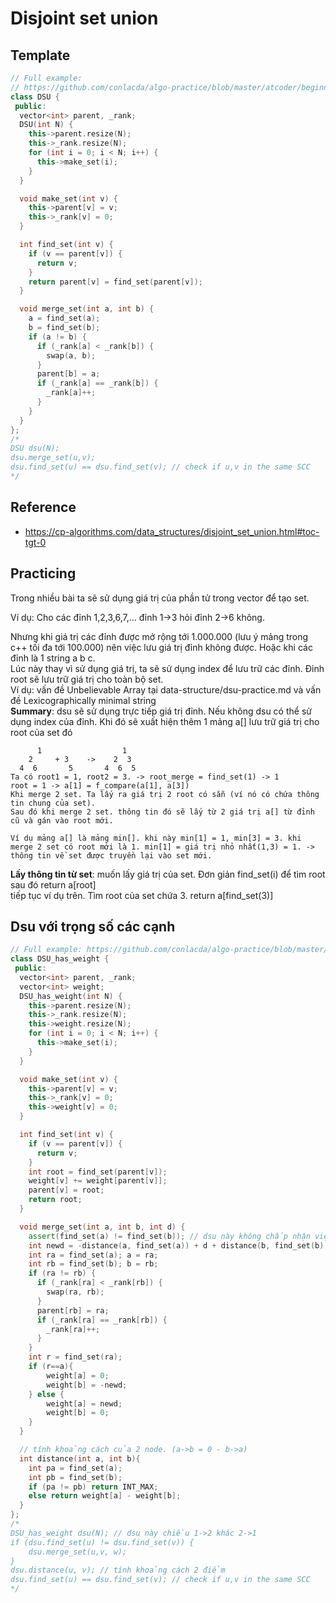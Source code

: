 # Disjoint set union

## Template

```c++
// Full example:
// https://github.com/conlacda/algo-practice/blob/master/atcoder/beginner-acl/disjoint-union-set.md
class DSU {
 public:
  vector<int> parent, _rank;
  DSU(int N) {
    this->parent.resize(N);
    this->_rank.resize(N);
    for (int i = 0; i < N; i++) {
      this->make_set(i);
    }
  }

  void make_set(int v) {
    this->parent[v] = v;
    this->_rank[v] = 0;
  }

  int find_set(int v) {
    if (v == parent[v]) {
      return v;
    }
    return parent[v] = find_set(parent[v]);
  }

  void merge_set(int a, int b) {
    a = find_set(a);
    b = find_set(b);
    if (a != b) {
      if (_rank[a] < _rank[b]) {
        swap(a, b);
      }
      parent[b] = a;
      if (_rank[a] == _rank[b]) {
        _rank[a]++;
      }
    }
  }
};
/*
DSU dsu(N);
dsu.merge_set(u,v);
dsu.find_set(u) == dsu.find_set(v); // check if u,v in the same SCC
*/
```

## Reference
* https://cp-algorithms.com/data_structures/disjoint_set_union.html#toc-tgt-0

## Practicing

Trong nhiều bài ta sẽ sử dụng giá trị của phần tử trong vector để tạo set.

Ví dụ:
Cho các đỉnh 1,2,3,6,7,... đỉnh 1->3 hỏi đỉnh 2->6 không.

Nhưng khi giá trị các đỉnh được mở rộng tới 1.000.000 (lưu ý mảng trong c++ tối đa tới 100.000) nên việc lưu giá trị đỉnh không được. Hoặc khi các đỉnh là 1 string a b c.  
Lúc này thay vì sử dụng giá trị, ta sẽ sử dụng index để lưu trữ các đỉnh. Đỉnh root sẽ lưu trữ giá trị cho toàn bộ set.  
Ví dụ: vấn đề Unbelievable Array tại data-structure/dsu-practice.md và vấn đề Lexicographically minimal string  
**Summary**: dsu sẽ sử dụng trực tiếp giá trị đỉnh. Nếu không dsu có thể sử dụng index của đỉnh. Khi đó sẽ xuất hiện thêm 1 mảng a[] lưu trữ giá trị cho root của set đó  

```
      1                  1
    2     + 3    ->    2  3
  4  6       5       4  6  5 
Ta có root1 = 1, root2 = 3. -> root_merge = find_set(1) -> 1
root = 1 -> a[1] = f_compare(a[1], a[3])
Khi merge 2 set. Ta lấy ra giá trị 2 root có sẵn (ví nó có chứa thông tin chung của set).
Sau đó khi merge 2 set. thông tin đó sẽ lấy từ 2 giá trị a[] từ đỉnh cũ và gán vào root mới.

Ví dụ mảng a[] là mảng min[]. khi này min[1] = 1, min[3] = 3. khi merge 2 set có root mới là 1. min[1] = giá trị nhỏ nhất(1,3) = 1. -> thông tin về set được truyền lại vào set mới. 
```

**Lấy thông tin từ set**: muốn lấy giá trị của set. Đơn giản find_set(i) để tìm root sau đó return a[root]   
tiếp tục ví dụ trên. Tìm root của set chứa 3. return a[find_set(3)]

## Dsu với trọng số các cạnh

```c++
// Full example: https://github.com/conlacda/algo-practice/blob/master/atcoder/beginner-acl/disjoint-union-set.md
class DSU_has_weight {
 public:
  vector<int> parent, _rank;
  vector<int> weight;
  DSU_has_weight(int N) {
    this->parent.resize(N);
    this->_rank.resize(N);
    this->weight.resize(N);
    for (int i = 0; i < N; i++) {
      this->make_set(i);
    }
  }

  void make_set(int v) {
    this->parent[v] = v;
    this->_rank[v] = 0;
    this->weight[v] = 0;
  }

  int find_set(int v) {
    if (v == parent[v]) {
      return v;
    }
    int root = find_set(parent[v]);
    weight[v] += weight[parent[v]];
    parent[v] = root;
    return root;
  }

  void merge_set(int a, int b, int d) {
    assert(find_set(a) != find_set(b)); // dsu này không chấp nhận việc merge 2 phần tử đã có rồi. nếu không sẽ làm hỏng trọng số khi có đường tròn vd 1 là root, 2->1=1 3->1=2 thì 2->3 tính được bằng distance(). Nếu có 2->3=x thêm vào sẽ lỗi.
    int newd = -distance(a, find_set(a)) + d + distance(b, find_set(b));
    int ra = find_set(a); a = ra;
    int rb = find_set(b); b = rb;
    if (ra != rb) {
      if (_rank[ra] < _rank[rb]) {
        swap(ra, rb);
      }
      parent[rb] = ra;
      if (_rank[ra] == _rank[rb]) {
        _rank[ra]++;
      }
    }
    int r = find_set(ra);
    if (r==a){
        weight[a] = 0;
        weight[b] = -newd;
    } else {
        weight[a] = newd;
        weight[b] = 0;
    }
  }

  // tính khoảng cách của 2 node. (a->b = 0 - b->a)
  int distance(int a, int b){
    int pa = find_set(a);
    int pb = find_set(b);
    if (pa != pb) return INT_MAX;
    else return weight[a] - weight[b];
  }
};
/*
DSU_has_weight dsu(N); // dsu này chiều 1->2 khác 2->1
if (dsu.find_set(u) != dsu.find_set(v)) {
    dsu.merge_set(u,v, w); 
}
dsu.distance(u, v); // tính khoảng cách 2 điểm
dsu.find_set(u) == dsu.find_set(v); // check if u,v in the same SCC
*/
```